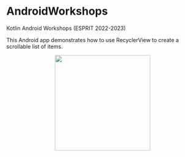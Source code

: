 # AndroidWorkshops
Kotlin Android Workshops (ESPRIT 2022-2023)

This Android app demonstrates how to use RecyclerView to create a scrollable list of items.
<p align="center">
  <img src="https://user-images.githubusercontent.com/80844849/220721912-ea38e28f-e0f2-4989-b5d8-4de64cf2bdbb.png" width="250">
</p>
